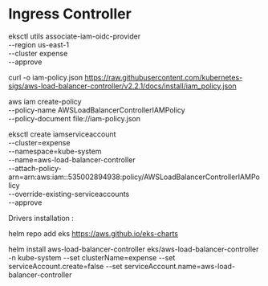 # Ingress Controller

eksctl utils associate-iam-oidc-provider \
    --region us-east-1\
    --cluster expense \
    --approve


curl -o iam-policy.json https://raw.githubusercontent.com/kubernetes-sigs/aws-load-balancer-controller/v2.2.1/docs/install/iam_policy.json


aws iam create-policy \
    --policy-name AWSLoadBalancerControllerIAMPolicy \
    --policy-document file://iam-policy.json


eksctl create iamserviceaccount \
--cluster=expense \
--namespace=kube-system \
--name=aws-load-balancer-controller \
--attach-policy-arn=arn:aws:iam::535002894938:policy/AWSLoadBalancerControllerIAMPolicy \
--override-existing-serviceaccounts \
--approve


Drivers installation : 

helm repo add eks https://aws.github.io/eks-charts

helm install aws-load-balancer-controller eks/aws-load-balancer-controller -n kube-system --set clusterName=expense --set serviceAccount.create=false --set serviceAccount.name=aws-load-balancer-controller

